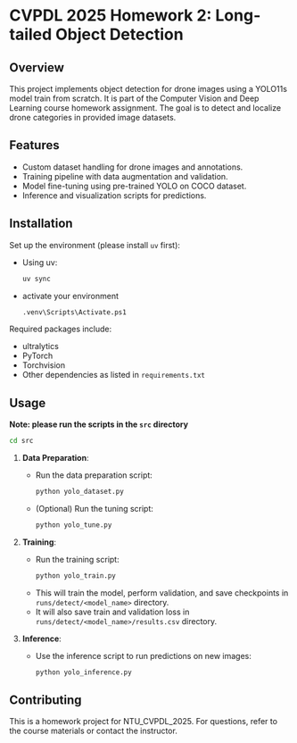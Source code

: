 # CVPDL 2025 Homework 2: Long-tailed Object Detection

## Overview
This project implements object detection for drone images using a YOLO11s model train from scratch. It is part of the Computer Vision and Deep Learning course homework assignment. The goal is to detect and localize drone categories in provided image datasets.

## Features
- Custom dataset handling for drone images and annotations.
- Training pipeline with data augmentation and validation.
- Model fine-tuning using pre-trained YOLO on COCO dataset.
- Inference and visualization scripts for predictions.

## Installation

Set up the environment (please install `uv` first):
   - Using uv:
     ```bash
     uv sync
     ```
   - activate your environment
     ```bash
     .venv\Scripts\Activate.ps1 
     ```

   Required packages include:
   - ultralytics
   - PyTorch
   - Torchvision
   - Other dependencies as listed in `requirements.txt`

## Usage
**Note: please run the scripts in the `src` directory**
```bash
cd src
```

1. **Data Preparation**:
   - Run the data preparation script:
     ```bash
     python yolo_dataset.py
     ```
   - (Optional) Run the tuning script:
     ```bash
     python yolo_tune.py
     ```

2. **Training**:
   - Run the training script:
     ```bash
     python yolo_train.py
     ```
   - This will train the model, perform validation, and save checkpoints in `runs/detect/<model_name>` directory.
   - It will also save train and validation loss in `runs/detect/<model_name>/results.csv` directory.

3. **Inference**:
   - Use the inference script to run predictions on new images:
     ```bash
     python yolo_inference.py
     ```

## Contributing
This is a homework project for NTU_CVPDL_2025. For questions, refer to the course materials or contact the instructor.
